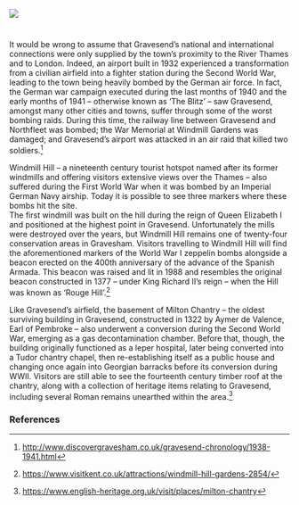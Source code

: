 <a href="https://dev.visual-essays.app"><img src="https://dev-visual-essays.netlify.app/images/ve-button.png"></a> 
<param ve-config title="Gravesend" author="Hayley Smith" layout="vtl" banner="/images/banners/19c.jpg">

<param ve-entity eid="Q375314" aliases="Folkestone">

#

It would be wrong to assume that Gravesend’s national and international connections were only supplied by the town’s proximity to the River Thames and to London. Indeed, an airport built in 1932 experienced a transformation from a civilian airfield into a fighter station during the Second World War, leading to the town being heavily bombed by the German air force. In fact, the German war campaign executed during the last months of 1940 and the early months of 1941 – otherwise known as ‘The Blitz’ – saw Gravesend, amongst many other cities and towns, suffer through some of the worst bombing raids.  During this time, the railway line between Gravesend and Northfleet was bombed; the War Memorial at Windmill Gardens was damaged; and Gravesend’s airport was attacked in an air raid that killed two soldiers.[^ref1]   
<param ve-image url="https://stor.artstor.org/stor/44f84728-2548-48bc-9a14-67c47b94b6ef" label="From Mansfield's A History of Gravesend in the County of Kent, 1922" attribution="Photo by Astrid Stilma. By permission of Patrick Marrin">
<param ve-image url="https://upload.wikimedia.org/wikipedia/commons/e/eb/Gravesendmap_1946.jpg" label="Gravesend, 1946" attribution="OS, Public domain, via Wikimedia Commons">

Windmill Hill – a nineteenth century tourist hotspot named after its former windmills and offering visitors extensive views over the Thames – also suffered during the First World War when it was bombed by an Imperial German Navy airship. Today it is possible to see three markers where these bombs hit the site. 
<br>
The first windmill was built on the hill during the reign of Queen Elizabeth I and positioned at the highest point in Gravesend. Unfortunately the mills were destroyed over the years, but Windmill Hill remains one of twenty-four conservation areas in Gravesham. Visitors travelling to Windmill Hill will find the aforementioned markers of the World War I zeppelin bombs alongside a beacon erected on the 400th anniversary of the advance of the Spanish Armada. This beacon was raised and lit in 1988 and resembles the original beacon constructed in 1377 – under King Richard II’s reign – when the Hill was known as ‘Rouge Hill’.[^ref2]  
<param ve-image url="https://upload.wikimedia.org/wikipedia/commons/0/0e/View_from_Windmill_Hill%2C_Gravesend_-_geograph.org.uk_-_1319868.jpg" label="View from Windmill Hill, Gravesend" attribution="Julia MG" licence="CC BY-SA 2.0">

Like Gravesend’s airfield, the basement of Milton Chantry – the oldest surviving building in Gravesend, constructed in 1322 by Aymer de Valence, Earl of Pembroke – also underwent a conversion during the Second World War, emerging as a gas decontamination chamber. Before that, though, the building originally functioned as a leper hospital, later being converted into a Tudor chantry chapel, then re-establishing itself as a public house and changing once again into Georgian barracks before its conversion during WWII. Visitors are still able to see the fourteenth century timber roof at the chantry, along with a collection of heritage items relating to Gravesend, including several Roman remains unearthed within the area.[^ref3]  
<param ve-image url="https://upload.wikimedia.org/wikipedia/commons/6/6c/Milton_Chantry.jpg" label="Milton Chantry" attribution="Agw19666, via Wikimedia Commons" licence="CC BY-SA 3.0">

### References

[^ref1]: http://www.discovergravesham.co.uk/gravesend-chronology/1938-1941.html 
[^ref2]: https://www.visitkent.co.uk/attractions/windmill-hill-gardens-2854/ 
[^ref3]: https://www.english-heritage.org.uk/visit/places/milton-chantry
